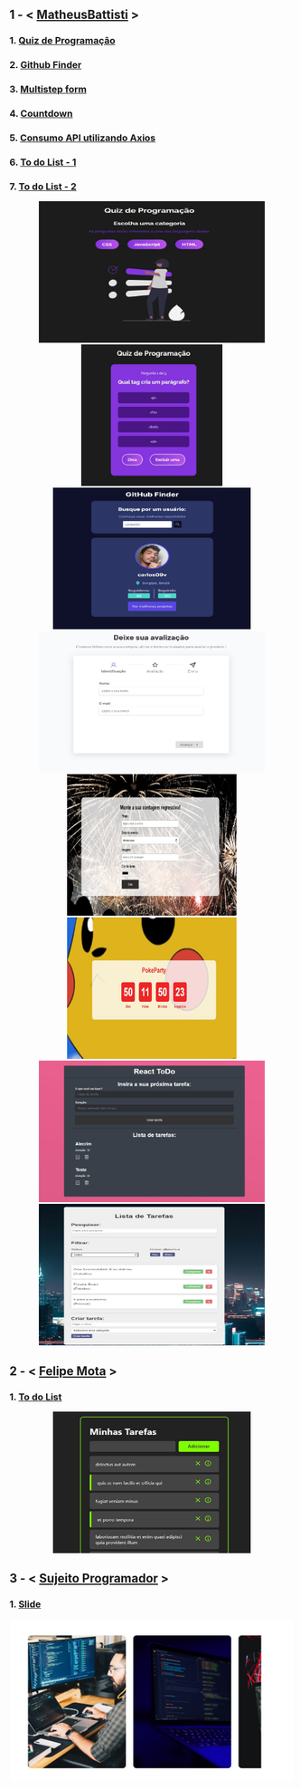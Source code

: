 <h2>1 - < <a href="https://github.com/matheusbattisti">MatheusBattisti</a> ></h2>
<h3>1. <a href="https://github.com/carlos09v/ReactProjects/tree/main/devs/matheusbattisti/app_quiz-react">Quiz de Programação</a></h3>
<h3>2. <a href="https://github.com/carlos09v/ReactProjects/tree/main/devs/matheusbattisti/app_github-finder">Github Finder</a></h3>
<h3>3. <a href="https://github.com/carlos09v/ReactProjects/tree/main/devs/matheusbattisti/multistep_form_react">Multistep form</a></h3>
<h3>4. <a href="https://github.com/carlos09v/ReactProjects/tree/main/devs/matheusbattisti/app_countdown_react">Countdown</a></h3>
<h3>5. <a href="https://github.com/carlos09v/ReactProjects/tree/main/devs/matheusbattisti/app_react-axios">Consumo API utilizando Axios</a> </h3>
<h3>6. <a href="https://github.com/carlos09v/ReactProjects/tree/main/devs/matheusbattisti/toDoList_react">To do List - 1</a></h3>
<h3>7. <a href="https://github.com/carlos09v/FrontEnd-Basics/tree/main/devs/matheusbattisti/app_toDoList2_react">To do List - 2</a></h3>
<div align='center'>
    <img width='400' height='250' src="https://github.com/carlos09v/ReactProjects/blob/main/devs/matheusbattisti/app_quiz-react/src/img/CategorysPreview.jpg?raw=true" alt="Quiz">
    <img width='250' height='250' src="https://github.com/carlos09v/ReactProjects/blob/main/devs/matheusbattisti/app_quiz-react/src/img/QuestionsPreview.jpg?raw=true" alt="Quiz">
    <img width='350' height='250' src="https://github.com/carlos09v/ReactProjects/blob/main/devs/matheusbattisti/app_github-finder/src/assets/preview.jpg?raw=true" alt="GitHub_Finder">
    <img width='400' height='250' src="https://github.com/carlos09v/ReactProjects/blob/main/devs/matheusbattisti/multistep_form_react/src/assets/preview1.jpg?raw=true" alt="MultistepForm Preview1">
    <img width='300' height='250' src="https://github.com/carlos09v/ReactProjects/blob/main/devs/matheusbattisti/app_countdown_react/src/assets/previewCreate.jpg?raw=true" alt="Countdown Create">
    <img width='300' height='250' src="https://github.com/carlos09v/ReactProjects/blob/main/devs/matheusbattisti/app_countdown_react/src/assets/preview1.jpg?raw=true" alt="Countdown Preview Pikachu">
    <img width='400' height='250' src="https://github.com/carlos09v/ReactProjects/blob/main/devs/matheusbattisti/toDoList_react/toDo/src/assets/preview.jpg?raw=true" alt="ToDoList">
    <img width='400' height='250' src="https://github.com/carlos09v/ReactProjects/blob/main/devs/matheusbattisti/app_toDoList2_react/src/img/preview.jpg?raw=true" alt="ToDoList2">
</div>

<h2>2 - < <a href="https://github.com/felipemotarocha">Felipe Mota</a> ></h2>
<h3>1. <a href="https://github.com/carlos09v/ReactProjects/tree/main/devs/felipemota/toDoList_react">To do List</a></h3>
<div align='center'>
    <img width='350' height='250' src="https://github.com/carlos09v/ReactProjects/blob/main/devs/felipemota/toDoList_react/src/assets/preview.jpg?raw=true" alt="ToDoList">
</div>

<h2>3 - < <a href="https://github.com/sujeitoprogramador">Sujeito Programador</a> ></h2>
<h3>1. <a href="https://github.com/carlos09v/ReactProjects/tree/main/devs/sujeitoprogramador/slide_react" >Slide</a></h3>
<div align='center'>
    <img width='500' src="https://github.com/carlos09v/ReactProjects/blob/main/devs/sujeitoprogramador/slide_react/src/imgs/preview.jpg?raw=true" alt="Slide_react">
</div>
